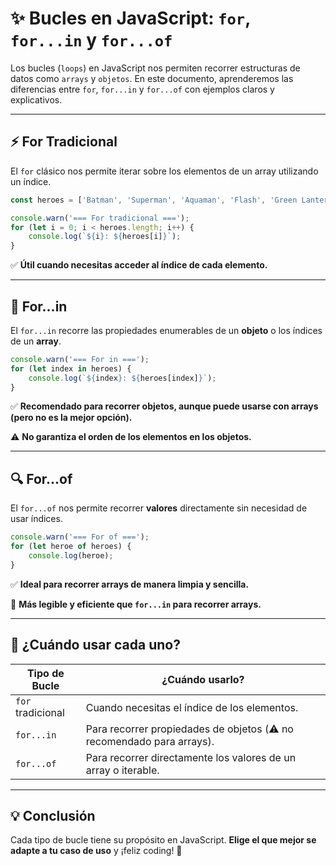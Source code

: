 # ✨ Bucles en JavaScript: `for`, `for...in` y `for...of`

Los bucles (`loops`) en JavaScript nos permiten recorrer estructuras de datos como `arrays` y `objetos`. En este documento, aprenderemos las diferencias entre `for`, `for...in` y `for...of` con ejemplos claros y explicativos. 

---

## ⚡ For Tradicional

El `for` clásico nos permite iterar sobre los elementos de un array utilizando un índice.

```javascript
const heroes = ['Batman', 'Superman', 'Aquaman', 'Flash', 'Green Lantern'];

console.warn('=== For tradicional ===');
for (let i = 0; i < heroes.length; i++) {
    console.log(`${i}: ${heroes[i]}`);
}
```
✅ **Útil cuando necesitas acceder al índice de cada elemento.**

---

## 🌟 For...in

El `for...in` recorre las propiedades enumerables de un **objeto** o los índices de un **array**.

```javascript
console.warn('=== For in ===');
for (let index in heroes) {
    console.log(`${index}: ${heroes[index]}`);
}
```
✅ **Recomendado para recorrer objetos, aunque puede usarse con arrays (pero no es la mejor opción).**

⚠️ **No garantiza el orden de los elementos en los objetos.**

---

## 🔍 For...of

El `for...of` nos permite recorrer **valores** directamente sin necesidad de usar índices.

```javascript
console.warn('=== For of ===');
for (let heroe of heroes) {
    console.log(heroe);
}
```
✅ **Ideal para recorrer arrays de manera limpia y sencilla.**

🚀 **Más legible y eficiente que `for...in` para recorrer arrays.**

---

## 🎯 ¿Cuándo usar cada uno?

| Tipo de Bucle  | ¿Cuándo usarlo? |
|---------------|---------------|
| `for` tradicional | Cuando necesitas el índice de los elementos. |
| `for...in` | Para recorrer propiedades de objetos (⚠️ no recomendado para arrays). |
| `for...of` | Para recorrer directamente los valores de un array o iterable. |

---

## 💡 Conclusión

Cada tipo de bucle tiene su propósito en JavaScript. **Elige el que mejor se adapte a tu caso de uso** y ¡feliz coding! 🚀